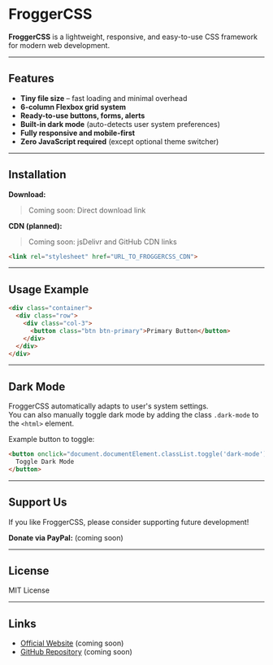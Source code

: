
# FroggerCSS

**FroggerCSS** is a lightweight, responsive, and easy-to-use CSS framework for modern web development.

---

## Features

- **Tiny file size** – fast loading and minimal overhead
- **6-column Flexbox grid system**
- **Ready-to-use buttons, forms, alerts**
- **Built-in dark mode** (auto-detects user system preferences)
- **Fully responsive and mobile-first**
- **Zero JavaScript required** (except optional theme switcher)

---

## Installation

**Download:**

> Coming soon: Direct download link

**CDN (planned):**

> Coming soon: jsDelivr and GitHub CDN links

```html
<link rel="stylesheet" href="URL_TO_FROGGERCSS_CDN">
```

---

## Usage Example

```html
<div class="container">
  <div class="row">
    <div class="col-3">
      <button class="btn btn-primary">Primary Button</button>
    </div>
  </div>
</div>
```

---

## Dark Mode

FroggerCSS automatically adapts to user's system settings.  
You can also manually toggle dark mode by adding the class `.dark-mode` to the `<html>` element.

Example button to toggle:

```html
<button onclick="document.documentElement.classList.toggle('dark-mode')">
  Toggle Dark Mode
</button>
```

---

## Support Us

If you like FroggerCSS, please consider supporting future development!

**Donate via PayPal:** (coming soon)

---

## License

MIT License

---

## Links

- [Official Website](#) (coming soon)
- [GitHub Repository](#) (coming soon)

